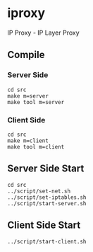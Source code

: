 # iproxy
IP Proxy - IP Layer Proxy

## Compile
### Server Side
```
cd src
make m=server
make tool m=server
```
### Client Side
```
cd src
make m=client
make tool m=client
```

## Server Side Start
```
cd src
../script/set-net.sh
../script/set-iptables.sh
../script/start-server.sh
```

## Client Side Start
```
../script/start-client.sh
```

